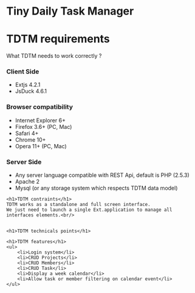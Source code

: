 Tiny Daily Task Manager
====================

<h1>TDTM requirements</h1>
	What TDTM needs to work correctly ?
	<h3>Client Side</h3>
	<ul>
		<li>Extjs 4.2.1</li>
 		<li>JsDuck 4.6.1</li>
	</ul>
	<h3>Browser compatibility</h3>
	<ul>
		<li>Internet Explorer 6+</li>
		<li>Firefox 3.6+ (PC, Mac)</li>
		<li>Safari 4+</li>
		<li>Chrome 10+</li>
		<li>Opera 11+ (PC, Mac)</li>
	</ul>
	<h3>Server Side</h3>
	<ul>
 		<li>Any server language compatible with REST Api, default is PHP (2.5.3) </li>
 		<li>Apache 2</li>
 		<li>Mysql (or any storage system which respects TDTM data model)</li>
	</ul>

	<h1>TDTM contraints</h1>
	TDTM works as a standalone and full screen interface.
	We just need to launch a single Ext.application to manage all interfaces elements.<br/>


	<h1>TDTM technicals points</h1>

	<h1>TDTM features</h1>
 	<ul>
		<li>Login system</li>
 		<li>CRUD Projects</li>
 		<li>CRUD Members</li>
 		<li>CRUD Task</li>
		<li>Display a week calendar</li>
		<li>Allow task or member filtering on calendar event</li>
	</ul>